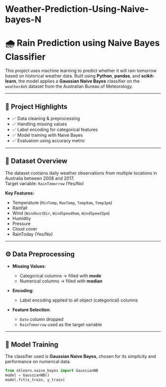 # Weather-Prediction-Using-Naive-bayes-N
# 🌧️ Rain Prediction using Naive Bayes Classifier

This project uses machine learning to predict whether it will rain tomorrow based on historical weather data. Built using **Python**, **pandas**, and **scikit-learn**, the model applies a **Gaussian Naive Bayes** classifier on the `weatherAUS` dataset from the Australian Bureau of Meteorology.

---

## 📌 Project Highlights

- ✅ Data cleaning & preprocessing
- ✅ Handling missing values
- ✅ Label encoding for categorical features
- ✅ Model training with Naive Bayes
- ✅ Evaluation using accuracy metric

---

## 📂 Dataset Overview

The dataset contains daily weather observations from multiple locations in Australia between 2008 and 2017.  
Target variable: `RainTomorrow` (Yes/No)

**Key Features:**

- Temperature (`MinTemp`, `MaxTemp`, `Temp9am`, `Temp3pm`)
- Rainfall
- Wind (`WindGustDir`, `WindSpeed9am`, `WindSpeed3pm`)
- Humidity
- Pressure
- Cloud cover
- RainToday (Yes/No)

---

## ⚙️ Data Preprocessing

- **Missing Values**:
  - Categorical columns → filled with **mode**
  - Numerical columns → filled with **median**

- **Encoding**:
  - Label encoding applied to all object (categorical) columns

- **Feature Selection**:
  - `Date` column dropped
  - `RainTomorrow` used as the target variable

---

## 🤖 Model Training

The classifier used is **Gaussian Naive Bayes**, chosen for its simplicity and performance on numerical data.

```python
from sklearn.naive_bayes import GaussianNB
model = GaussianNB()
model.fit(x_train, y_train)
